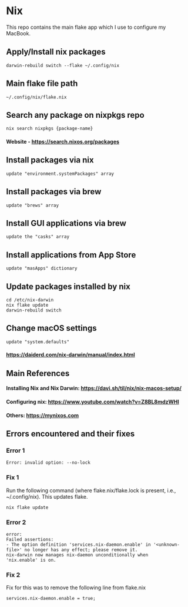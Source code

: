 # Nix
This repo contains the main flake app which I use to configure my MacBook.

## Apply/Install nix packages
```
darwin-rebuild switch --flake ~/.config/nix
```

## Main flake file path
```
~/.config/nix/flake.nix
```

## Search any package on nixpkgs repo
```
nix search nixpkgs {package-name}
```
#### Website - https://search.nixos.org/packages

## Install packages via nix
```
update "environment.systemPackages" array
```

## Install packages via brew
```
update "brews" array
```

## Install GUI applications via brew
```
update the "casks" array
```

## Install applications from App Store
```
update "masApps" dictionary
```

## Update packages installed by nix
```
cd /etc/nix-darwin
nix flake update
darwin-rebuild switch
```

## Change macOS settings
```
update "system.defaults"
```
#### https://daiderd.com/nix-darwin/manual/index.html

## Main References
#### Installing Nix and Nix Darwin: https://davi.sh/til/nix/nix-macos-setup/
#### Configuring nix: https://www.youtube.com/watch?v=Z8BL8mdzWHI
#### Others: https://mynixos.com

## Errors encountered and their fixes

### Error 1
```
Error: invalid option: --no-lock
```

### Fix 1
Run the following command (where flake.nix/flake.lock is present, i.e., ~/.config/nix). This updates flake.
```
nix flake update
```

### Error 2
```
error:
Failed assertions:
- The option definition 'services.nix-daemon.enable' in '<unknown-file>' no longer has any effect; please remove it.
nix-darwin now manages nix-daemon unconditionally when
'nix.enable' is on.
```

### Fix 2
Fix for this was to remove the following line from flake.nix

```
services.nix-daemon.enable = true;
```